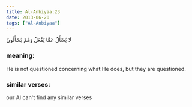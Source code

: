 ```yaml
---
title: Al-Anbiyaa:23
date: 2013-06-20
tags: ["Al-Anbiyaa"]
---
```

لَا يُسْأَلُ عَمَّا يَفْعَلُ وَهُمْ يُسْأَلُونَ
### meaning: 
He is not questioned concerning what He does, but they are questioned.
### similar verses: 

our AI can't find any similar verses




